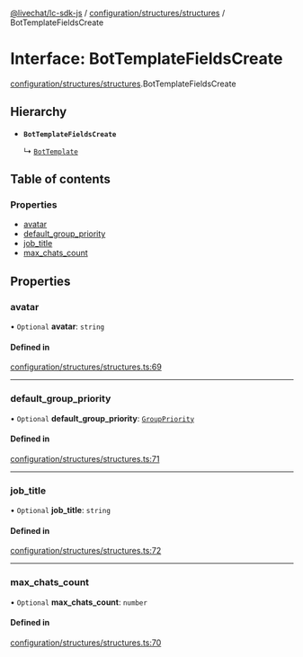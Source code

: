[@livechat/lc-sdk-js](../README.md) / [configuration/structures/structures](../modules/configuration_structures_structures.md) / BotTemplateFieldsCreate

# Interface: BotTemplateFieldsCreate

[configuration/structures/structures](../modules/configuration_structures_structures.md).BotTemplateFieldsCreate

## Hierarchy

- **`BotTemplateFieldsCreate`**

  ↳ [`BotTemplate`](configuration_structures_structures.BotTemplate.md)

## Table of contents

### Properties

- [avatar](configuration_structures_structures.BotTemplateFieldsCreate.md#avatar)
- [default\_group\_priority](configuration_structures_structures.BotTemplateFieldsCreate.md#default_group_priority)
- [job\_title](configuration_structures_structures.BotTemplateFieldsCreate.md#job_title)
- [max\_chats\_count](configuration_structures_structures.BotTemplateFieldsCreate.md#max_chats_count)

## Properties

### avatar

• `Optional` **avatar**: `string`

#### Defined in

[configuration/structures/structures.ts:69](https://github.com/livechat/lc-sdk-js/blob/c7b3817/src/configuration/structures/structures.ts#L69)

___

### default\_group\_priority

• `Optional` **default\_group\_priority**: [`GroupPriority`](../enums/configuration_structures_structures.GroupPriority.md)

#### Defined in

[configuration/structures/structures.ts:71](https://github.com/livechat/lc-sdk-js/blob/c7b3817/src/configuration/structures/structures.ts#L71)

___

### job\_title

• `Optional` **job\_title**: `string`

#### Defined in

[configuration/structures/structures.ts:72](https://github.com/livechat/lc-sdk-js/blob/c7b3817/src/configuration/structures/structures.ts#L72)

___

### max\_chats\_count

• `Optional` **max\_chats\_count**: `number`

#### Defined in

[configuration/structures/structures.ts:70](https://github.com/livechat/lc-sdk-js/blob/c7b3817/src/configuration/structures/structures.ts#L70)
